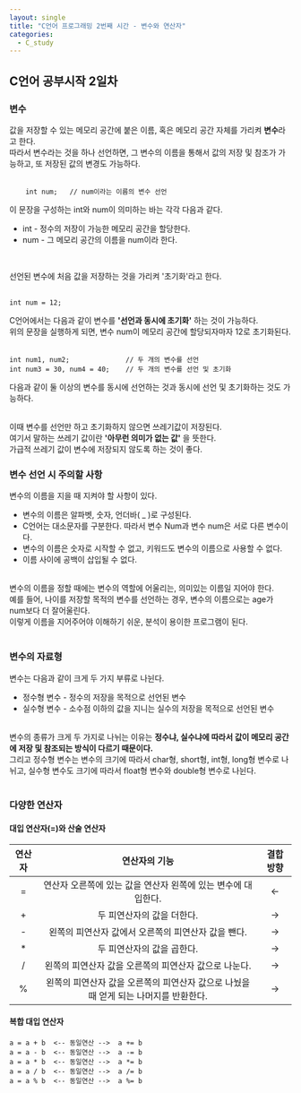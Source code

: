 ```yaml
---
layout: single
title: "C언어 프로그래밍 2번째 시간 - 변수와 연산자"
categories:
  - C_study
---
```


## C언어 공부시작 2일차

### 변수
값을 저장할 수 있는 메모리 공간에 붙은 이름, 혹은 메모리 공간 자체를 가리켜 **변수**라고 한다. <br>
따라서 변수라는 것을 하나 선언하면, 그 변수의 이름을 통해서 값의 저장 및 참조가 가능하고, 또 저장된 값의 변경도 가능하다. <br> <br>

```
    int num;   // num이라는 이름의 변수 선언
  ```
이 문장을 구성하는 int와 num이 의미하는 바는 각각 다음과 같다.
* int - 정수의 저장이 가능한 메모리 공간을 할당한다.
* num - 그 메모리 공간의 이름을 num이라 한다.
<br>

선언된 변수에 처음 값을 저장하는 것을 가리켜 '초기화'라고 한다. <br> <br>

```
int num = 12;
  ```
  
C언어에서는 다음과 같이 변수를 **'선언과 동시에 초기화'** 하는 것이 가능하다. <br>
위의 문장을 실행하게 되면, 변수 num이 메모리 공간에 할당되자마자 12로 초기화된다. <br> <br>

```
int num1, num2;              // 두 개의 변수를 선언
int num3 = 30, num4 = 40;    // 두 개의 변수를 선언 및 초기화
  ```
다음과 같이 둘 이상의 변수를 동시에 선언하는 것과 동시에 선언 및 초기화하는 것도 가능하다. <br> <br>

이때 변수를 선언만 하고 초기화하지 않으면 쓰레기값이 저장된다. <br>
여기서 말하는 쓰레기 값이란 **'아무런 의미가 없는 값'** 을 뜻한다. <br>
가급적 쓰레기 값이 변수에 저장되지 않도록 하는 것이 좋다.

### 변수 선언 시 주의할 사항
변수의 이름을 지을 때 지켜야 할 사항이 있다.
* 변수의 이름은 알파벳, 숫자, 언더바( _ )로 구성된다.
* C언어는 대소문자를 구분한다. 따라서 변수 Num과 변수 num은 서로 다른 변수이다.
* 변수의 이름은 숫자로 시작할 수 없고, 키워드도 변수의 이름으로 사용할 수 없다.
* 이름 사이에 공백이 삽입될 수 없다.
<br> <br>

변수의 이름을 정할 때에는 변수의 역할에 어울리는, 의미있는 이름일 지어야 한다. <br>
예를 들어, 나이를 저장할 목적의 변수를 선언하는 경우, 변수의 이름으로는 age가 num보다 더 잘어울린다. <br>
이렇게 이름을 지어주어야 이해하기 쉬운, 분석이 용이한 프로그램이 된다.
<br> <br>

### 변수의 자료형
변수는 다음과 같이 크게 두 가지 부류로 나뉜다.
* 정수형 변수 - 정수의 저장을 목적으로 선언된 변수
* 실수형 변수 - 소수점 이하의 값을 지니는 실수의 저장을 목적으로 선언된 변수
<br> <br>

변수의 종류가 크게 두 가지로 나뉘는 이유는 **정수냐, 실수냐에 따라서 값이 메모리 공간에 저장 및 참조되는 방식이 다르기 때문이다.** <br>
그리고 정수형 변수는 변수의 크기에 따라서 char형, short형, int형, long형 변수로 나뉘고, 실수형 변수도 크기에 따라서 float형 변수와 double형 변수로 나뉜다. <br> <br>

### 다양한 연산자

#### 대입 연산자(=)와 산술 연산자

|연산자|연산자의 기능|결합방향|
|:------:|:------:|:-------:|
| = | 연산자 오른쪽에 있는 값을 연산자 왼쪽에 있는 변수에 대입한다. | <- |
| + | 두 피연산자의 값을 더한다. | -> |
| - | 왼쪽의 피연산자 값에서 오른쪽의 피연산자 값을 뺀다. | -> |
| * | 두 피연산자의 값을 곱한다. | -> |
| / | 왼쪽의 피연산자 값을 오른쪽의 피연산자 값으로 나눈다. | -> |
| % | 왼쪽의 피연산자 값을 오른쪽의 피연산자 값으로 나눴을 때 얻게 되는 나머지를 반환한다. | -> |

#### 복합 대입 연산자
```
a = a + b  <-- 동일연산 -->  a += b
a = a - b  <-- 동일연산 -->  a -= b
a = a * b  <-- 동일연산 -->  a *= b
a = a / b  <-- 동일연산 -->  a /= b
a = a % b  <-- 동일연산 -->  a %= b
  ```
<br> <br>




